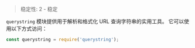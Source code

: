 
<!--introduced_in=v0.10.0-->

> 稳定性: 2 - 稳定

<!--name=querystring-->

`querystring` 模块提供用于解析和格式化 URL 查询字符串的实用工具。 
它可以使用以下方式访问：

```js
const querystring = require('querystring');
```


